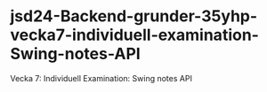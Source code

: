 # jsd24-Backend-grunder-35yhp-vecka7-individuell-examination-Swing-notes-API
Vecka 7: Individuell Examination: Swing notes API
